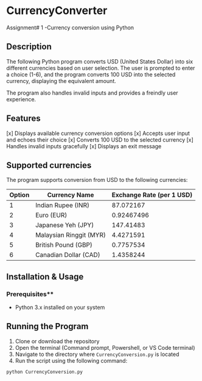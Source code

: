 # CurrencyConverter
Assignment# 1 -Currency conversion using Python

## Description
The following Python program converts USD (United States Dollar) into six different currencies based on user selection. The user is prompted to enter a choice (1-6), and the program converts 100 USD into the selected currency, displaying the equivalent amount.

The program also handles invalid inputs and provides a freindly user experience.

## Features
[x] Displays available currency conversion options
[x] Accepts user input and echoes their choice
[x] Converts 100 USD to the selected currency
[x] Handles invalid inputs gracefully
[x] Displays an exit message

## Supported currencies
The program supports conversion from USD to the following currencies:

| Option | Currency Name           | Exchange Rate (per 1 USD) |
|--------|-------------------------|---------------------------|
|    1   | Indian Rupee (INR)      | 87.072167                 |
|    2   | Euro (EUR)              | 0.92467496                |
|    3   | Japanese Yeh (JPY)      | 147.41483                 |
|    4   | Malaysian Ringgit (MYR) | 4.4271591                 |
|    5   | British Pound (GBP)     | 0.7757534                 |
|    6   | Canadian Dollar (CAD)   | 1.4358244                 |             

## Installation & Usage

### Prerequisites** 
- Python 3.x installed on your system

## **Running the Program**
1. Clone or download the repository
2. Open the terminal (Command prompt, Powershell, or VS Code terminal)
3. Navigate to the directory where `CurrencyConversion.py` is located
4. Run the script using the following command:

```sh
python CurrencyConversion.py
